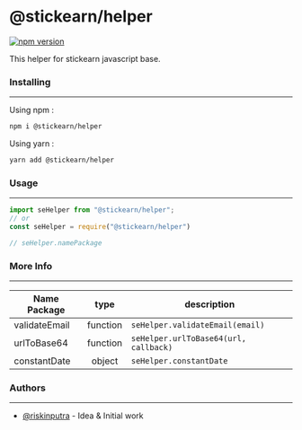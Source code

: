 # @stickearn/helper

[![npm version](https://badge.fury.io/js/%40stickearn%2Fhelper.svg)](https://badge.fury.io/js/%40stickearn%2Fhelper)

This helper for stickearn javascript base.

### Installing
___
Using npm :
```bash
npm i @stickearn/helper
```

Using yarn :
```bash
yarn add @stickearn/helper
```

### Usage
___
```javascript
import seHelper from "@stickearn/helper";
// or
const seHelper = require("@stickearn/helper")

// seHelper.namePackage
```

### More Info
___
|Name Package|type|description|
|---------|:---------:|---------|
|validateEmail|function|`seHelper.validateEmail(email)`|
|urlToBase64|function|`seHelper.urlToBase64(url, callback)`|
|constantDate|object|`seHelper.constantDate`|

### Authors
___
- [@riskinputra](https://github.com/riskinputra) - Idea & Initial work